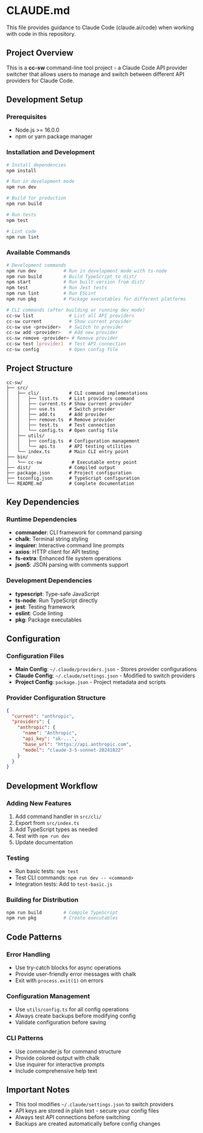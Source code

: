 # CLAUDE.md

This file provides guidance to Claude Code (claude.ai/code) when working with code in this repository.

## Project Overview

This is a **cc-sw** command-line tool project - a Claude Code API provider switcher that allows users to manage and switch between different API providers for Claude Code.

## Development Setup

### Prerequisites
- Node.js >= 16.0.0
- npm or yarn package manager

### Installation and Development
```bash
# Install dependencies
npm install

# Run in development mode
npm run dev

# Build for production
npm run build

# Run tests
npm test

# Lint code
npm run lint
```

### Available Commands
```bash
# Development commands
npm run dev          # Run in development mode with ts-node
npm run build        # Build TypeScript to dist/
npm start            # Run built version from dist/
npm test             # Run Jest tests
npm run lint         # Run ESLint
npm run pkg          # Package executables for different platforms

# CLI commands (after building or running dev mode)
cc-sw list             # List all API providers
cc-sw current          # Show current provider
cc-sw use <provider>   # Switch to provider
cc-sw add <provider>   # Add new provider
cc-sw remove <provider> # Remove provider
cc-sw test [provider]  # Test API connection
cc-sw config           # Open config file
```

## Project Structure

```
cc-sw/
├── src/
│   ├── cli/           # CLI command implementations
│   │   ├── list.ts    # List providers command
│   │   ├── current.ts # Show current provider
│   │   ├── use.ts     # Switch provider
│   │   ├── add.ts     # Add provider
│   │   ├── remove.ts  # Remove provider
│   │   ├── test.ts    # Test connection
│   │   └── config.ts  # Open config file
│   ├── utils/
│   │   ├── config.ts  # Configuration management
│   │   └── api.ts     # API testing utilities
│   └── index.ts       # Main CLI entry point
├── bin/
│   └── cc-sw           # Executable entry point
├── dist/              # Compiled output
├── package.json       # Project configuration
├── tsconfig.json      # TypeScript configuration
└── README.md          # Complete documentation
```

## Key Dependencies

### Runtime Dependencies
- **commander**: CLI framework for command parsing
- **chalk**: Terminal string styling
- **inquirer**: Interactive command line prompts
- **axios**: HTTP client for API testing
- **fs-extra**: Enhanced file system operations
- **json5**: JSON parsing with comments support

### Development Dependencies
- **typescript**: Type-safe JavaScript
- **ts-node**: Run TypeScript directly
- **jest**: Testing framework
- **eslint**: Code linting
- **pkg**: Package executables

## Configuration

### Configuration Files
- **Main Config**: `~/.claude/providers.json` - Stores provider configurations
- **Claude Config**: `~/.claude/settings.json` - Modified to switch providers
- **Project Config**: `package.json` - Project metadata and scripts

### Provider Configuration Structure
```json
{
  "current": "anthropic",
  "providers": {
    "anthropic": {
      "name": "Anthropic",
      "api_key": "sk-...",
      "base_url": "https://api.anthropic.com",
      "model": "claude-3-5-sonnet-20241022"
    }
  }
}
```

## Development Workflow

### Adding New Features
1. Add command handler in `src/cli/`
2. Export from `src/index.ts`
3. Add TypeScript types as needed
4. Test with `npm run dev`
5. Update documentation

### Testing
- Run basic tests: `npm test`
- Test CLI commands: `npm run dev -- <command>`
- Integration tests: Add to `test-basic.js`

### Building for Distribution
```bash
npm run build        # Compile TypeScript
npm run pkg          # Create executables
```

## Code Patterns

### Error Handling
- Use try-catch blocks for async operations
- Provide user-friendly error messages with chalk
- Exit with `process.exit(1)` on errors

### Configuration Management
- Use `utils/config.ts` for all config operations
- Always create backups before modifying config
- Validate configuration before saving

### CLI Patterns
- Use commander.js for command structure
- Provide colored output with chalk
- Use inquirer for interactive prompts
- Include comprehensive help text

## Important Notes

- This tool modifies `~/.claude/settings.json` to switch providers
- API keys are stored in plain text - secure your config files
- Always test API connections before switching
- Backups are created automatically before config changes